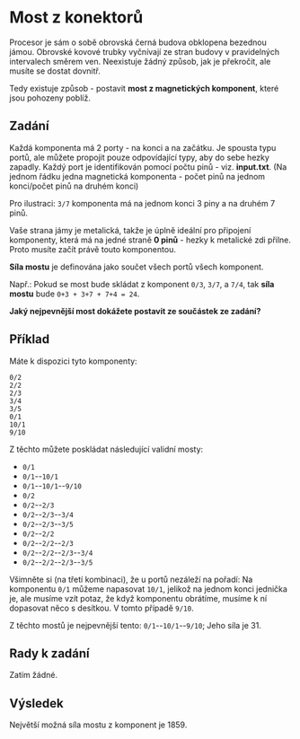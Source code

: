 #  Most z konektorů

Procesor je sám o sobě obrovská černá budova obklopena bezednou jámou. Obrovské kovové trubky vyčnívají ze stran budovy v pravidelných intervalech směrem ven. Neexistuje žádný způsob, jak je překročit, ale musíte se dostat dovnitř.

Tedy existuje způsob - postavit __most z magnetických komponent__, které jsou pohozeny poblíž.

## Zadání

Každá komponenta má 2 porty - na konci a na začátku. Je spousta typu portů, ale můžete propojit pouze odpovídající typy, aby do sebe hezky zapadly. Každý port je identifikován pomocí počtu pinů - viz. __input.txt__. (Na jednom řádku jedna magnetická komponenta - počet pinů na jednom konci/počet pinů na druhém konci)

Pro ilustraci: `3/7` komponenta má na jednom konci 3 piny a na druhém 7 pinů.

Vaše strana jámy je metalická, takže je úplně ideální pro připojení komponenty, která má na jedné straně __0 pinů__ - hezky k metalické zdi přilne. Proto musíte začít právě touto komponentou.

__Síla mostu__ je definována jako součet všech portů všech komponent.

Např.: Pokud se most bude skládat z komponent `0/3`, `3/7`, a `7/4`, tak __síla mostu__ bude `0+3 + 3+7 + 7+4 = 24`.

__Jaký nejpevnější most dokážete postavit ze součástek ze zadání?__

## Příklad
Máte k dispozici tyto komponenty:
```
0/2
2/2
2/3
3/4
3/5
0/1
10/1
9/10
```

Z těchto můžete poskládat následující validní mosty:
- `0/1`
- `0/1`--`10/1`
- `0/1`--`10/1`--`9/10`
- `0/2`
- `0/2`--`2/3`
- `0/2`--`2/3`--`3/4`
- `0/2`--`2/3`--`3/5`
- `0/2`--`2/2`
- `0/2`--`2/2`--`2/3`
- `0/2`--`2/2`--`2/3`--`3/4`
- `0/2`--`2/2`--`2/3`--`3/5`

Všimněte si (na třetí kombinaci), že u portů nezáleží na pořadí: Na komponentu `0/1` můžeme napasovat `10/1`, jelikož na jednom konci jednička je, ale musíme vzít potaz, že když komponentu obrátíme, musíme k ní dopasovat něco s desítkou. V tomto případě `9/10`.

Z těchto mostů je nejpevnější tento: `0/1`--`10/1`--`9/10`; Jeho síla je 31.

## Rady k zadání
Zatím žádné.

## Výsledek
Největší možná síla mostu z komponent je 1859.